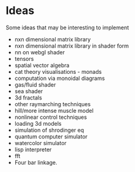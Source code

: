 # Ideas

Some ideas that may be interesting to implement

* nxn dimensional matrix library
* nxn dimensional matrix library in shader form
* nn on webgl shader
* tensors
* spatial vector algebra
* cat theory visualisations - monads
* computation via monoidal diagrams
* gas/fluid shader
* sea shader
* 3d fractals
* other raymarching techniques
* hill/more intense muscle model
* nonlinear control techniques
* loading 3d models
* simulation of shrodinger eq
* quantum computer simulator
* watercolor simulator
* lisp interpreter
* fft
* Four bar linkage.
